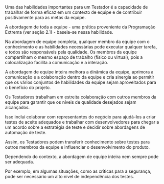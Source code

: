 Uma das habilidades importantes para um Testador é a capacidade de trabalhar de forma eficaz em um contexto de equipe e de contribuir positivamente para as metas da equipe. 

A abordagem de toda a equipe - uma prática proveniente da Programação Extrema (ver seção 2.1) - baseia-se nessa habilidade.

Na abordagem de equipe completa, qualquer membro da equipe com o conhecimento e as habilidades necessárias pode executar qualquer tarefa, e todos são responsáveis pela qualidade.
Os membros da equipe compartilham o mesmo espaço de trabalho (físico ou virtual), pois a colocalização facilita a comunicação e a interação.

A abordagem de equipe inteira melhora a dinâmica da equipe, aprimora a comunicação e a colaboração dentro da equipe e cria sinergia ao permitir que
os vários conjuntos de habilidades da equipe sejam aproveitados para o benefício do projeto.

Os Testadores trabalham em estreita colaboração com outros membros da equipe para garantir que os níveis de qualidade desejados sejam alcançados.

Isso inclui colaborar com representantes do negócio para ajudá-los a criar testes de aceite adequados e trabalhar com desenvolvedores para chegar a um acordo sobre a estratégia de teste e decidir sobre abordagens de automação de teste.

Assim, os Testadores podem transferir conhecimento sobre testes para outros membros da equipe e influenciar o desenvolvimento do produto.

Dependendo do contexto, a abordagem de equipe inteira nem sempre pode ser adequada.

Por exemplo, em algumas situações, como as críticas para a segurança, pode ser necessário um alto nível de independência dos testes.